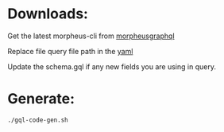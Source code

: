 # Downloads:
Get the latest morpheus-cli from [morpheusgraphql](https://github.com/morpheusgraphql/morpheus-graphql/releases)

Replace file query file path in the [yaml](./gql-code-gen.yaml)

Update the schema.gql if any new fields you are using in query.

# Generate:
```shell
./gql-code-gen.sh
```
